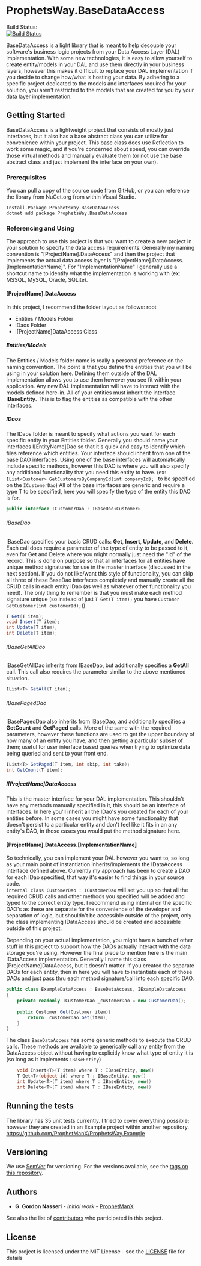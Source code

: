 # ProphetsWay.BaseDataAccess

Build Status:  
[![Build Status](https://dev.azure.com/ProphetsWay/ProphetsWay%20GitHub%20Projects/_apis/build/status/ProphetManX.ProphetsWay.BaseDataAccess?repoName=ProphetManX%2FProphetsWay.BaseDataAccess&branchName=main)](https://dev.azure.com/ProphetsWay/ProphetsWay%20GitHub%20Projects/_build/latest?definitionId=23&repoName=ProphetManX%2FProphetsWay.BaseDataAccess&branchName=main)

BaseDataAccess is a light library that is meant to help decouple your software's business logic projects from your Data Access Layer (DAL) implementation. 
With some new technologies, it is easy to allow yourself to create entity/models in your DAL and use them directly in your business layers, however this
makes it difficult to replace your DAL implementation if you decide to change how/what is hosting your data.  By adhering to a specific project dedicated to 
the models and interfaces required for your solution, you aren't restricted to the models that are created for you by your data layer implementation.

## Getting Started

BaseDataAccess is a lightweight project that consists of mostly just interfaces, but it also has a base abstract class you can utilize for 
convenience within your project.  This base class does use Reflection to work some magic, and if you're concerned about speed, you can override 
those virtual methods and manually evaluate them (or not use the base abstract class and just implement the interface on your own).

### Prerequisites

You can pull a copy of the source code from GitHub, or you can reference the library from NuGet.org from within Visual Studio.

```
Install-Package ProphetsWay.BaseDataAccess 
dotnet add package ProphetsWay.BaseDataAccess 
```

### Referencing and Using

The approach to use this project is that you want to create a new project in your solution to specify the data access requirements.  Generally my 
naming convention is "[ProjectName].DataAccess" and then the project that implements the actual data access layer is "[ProjectName].DataAccess.[ImplementationName]".
For "ImplementationName" I generally use a shortcut name to identify what the implementation is working with (ex: MSSQL, MySQL, Oracle, SQLite).


#### [ProjectName].DataAccess

In this project, I recommend the folder layout as follows:
root
 - Entities / Models Folder
 - IDaos Folder
 - I[ProjectName]DataAccess Class

##### Entities/Models

The Entities / Models folder name is really a personal preference on the naming convention.  The point is that you define the entities that you will be using
in your solution here.  Defining them outside of the DAL implementation allows you to use them however you see fit within your application.  Any new DAL implementation
will have to interact with the models defined here-in.  All of your entities must inherit the interface **IBaseEntity**.  This is to flag the entities as 
compatible with the other interfaces. 

##### IDaos

The IDaos folder is meant to specify what actions you want for each specific entity in your Entities folder.  Generally you should name your interfaces 
I[EntityName]Dao so that it's quick and easy to identify which files reference which entities.  Your interface should inherit from one of the base DAO interfaces.
Using one of the base interfaces will automatically include specific methods, however this DAO is where you will also specify any additional functionality 
that you need this entity to have.  (ex: ```IList<Customer> GetCustomersByCompanyId(int companyId); ``` to be specified on the ```ICustomerDao```)
All of the base interfaces are generic and require a type T to be specified, here you will specify the type of the entity this DAO is for.

```C#
public interface ICustomerDao : IBaseDao<Customer>
```

###### IBaseDao

IBaseDao specifies your basic CRUD calls: **Get**, **Insert**, **Update**, and **Delete**.  Each call does require a parameter of the type of entity to be passed
to it, even for Get and Delete where you might normally just need the "Id" of the record.  This is done on purpose so that all interfaces for all entities have
unique method signatures for use in the master interface (discussed in the next section).  If you do not like/want this style of functionality, you can skip 
all three of these BaseDao interfaces completely and manually create all the CRUD calls in each entity IDao (as well as whatever other functionality you need).
The only thing to remember is that you must make each method signature unique 
(so instead of just ```T Get(T item);``` you have ```Customer GetCustomer(int customerId);```))

```C#
T Get(T item);
void Insert(T item);
int Update(T item);
int Delete(T item);
```

###### IBaseGetAllDao

IBaseGetAllDao inherits from IBaseDao, but additionally specifies a **GetAll** call.  This call also requires the parameter similar to the above mentioned situation.
```C#
IList<T> GetAll(T item);
```

###### IBasePagedDao
IBasePagedDao also inherits from IBaseDao, and additionally specifies a **GetCount** and **GetPaged** calls.  More of the same with the required parameters, 
however these functions are used to get the upper boundary of how many of an entity you have, and then getting a particular subset of them; useful for user interface
based queries when trying to optimize data being queried and sent to your front end.

```C#
IList<T> GetPaged(T item, int skip, int take);
int GetCount(T item);
```

##### I[ProjectName]DataAccess
This is the master interface for your DAL implementation.  This shouldn't have any methods manually specified in it, this should be an interface of interfaces.
In here you'll inherit all the IDao's you created for each of your entities before.  In some cases you might have some functionality that doesn't persist to a 
particular entity and don't feel like it fits in an any entity's DAO, in those cases you would put the method signature here.


#### [ProjectName].DataAccess.[ImplementationName]

So technically, you can implement your DAL however you want to, so long as your main point of instantiation inherits/implements the IDataAccess interface defined above.
Currently my approach has been to create a DAO for each IDao specified, that way it's easier to find things in your source code.  
```internal class CustomerDao : ICustomerDao``` will set you up so that all the required CRUD calls and other methods you specified will be added and typed to 
the correct entity type.  I recommend using internal on the specific DAO's as these are separate for the convenience of the developer and separation of logic, but
shouldn't be accessible outside of the project, only the class implementing IDataAccess should be created and accessible outside of this project.

Depending on your actual implementation, you might have a bunch of other stuff in this project to support how the DAOs actually interact with the data storage
you're using.  However the final piece to mention here is the main IDataAccess implementation.  Generally I name this class [ProjectName]DataAccess, but it doesn't
matter.  If you created the separate DAOs for each entity, then in here you will have to instantiate each of those DAOs and just pass thru each method signature/call
into each specific DAO.


```C#
public class ExampleDataAccess : BaseDataAccess, IExampleDataAccess
{
    private readonly ICustomerDao _customerDao = new CustomerDao();
        
    public Customer Get(Customer item){
        return _customerDao.Get(item);
    }
}
```

The class ```BaseDataAccess``` has some generic methods to execute the CRUD calls.  These methods
are available to generically call any entity from the DataAccess object without having to 
explicitly know what type of entity it is (so long as it implements ```IBaseEntity```)
```C#
    void Insert<T>(T item) where T : IBaseEntity, new()
    T Get<T>(object id) where T : IBaseEntity, new()
    int Update<T>(T item) where T : IBaseEntity, new()
    int Delete<T>(T item) where T : IBaseEntity, new()
```



## Running the tests

The library has 35 unit tests currently.  I tried to cover everything possible; 
however they are created in an Example project within another repository.
https://github.com/ProphetManX/ProphetsWay.Example


## Versioning

We use [SemVer](http://semver.org/) for versioning. For the versions available, see the [tags on this repository](https://github.com/ProphetManX/ProphetsWay.BaseDataAccess/tags). 

## Authors

* **G. Gordon Nasseri** - *Initial work* - [ProphetManX](https://github.com/ProphetManX)

See also the list of [contributors](https://github.com/ProphetManX/ProphetsWay.BaseDataAccess/graphs/contributors) who participated in this project.

## License

This project is licensed under the MIT License - see the [LICENSE](LICENSE) file for details



